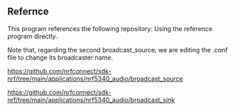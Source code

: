 ## Refernce

This program references the following repository:
Using the reference program directly.


Note that, regarding the second broadcast_source, we are editing the .conf file to change its broadcaster name.

https://github.com/nrfconnect/sdk-nrf/tree/main/applications/nrf5340_audio/broadcast_source

https://github.com/nrfconnect/sdk-nrf/tree/main/applications/nrf5340_audio/broadcast_sink
